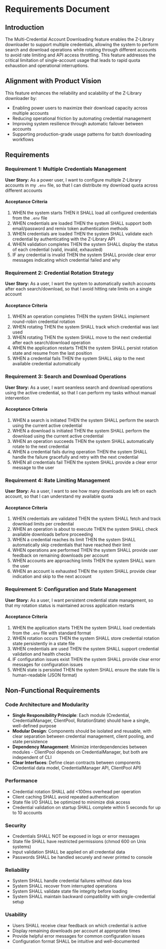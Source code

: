 # Requirements Document

## Introduction

The Multi-Credential Account Downloading feature enables the Z-Library downloader to support multiple credentials, allowing the system to perform search and download operations while rotating through different accounts to avoid rate limiting and API access throttling. This feature addresses the critical limitation of single-account usage that leads to rapid quota exhaustion and operational interruptions.

## Alignment with Product Vision

This feature enhances the reliability and scalability of the Z-Library downloader by:
- Enabling power users to maximize their download capacity across multiple accounts
- Reducing operational friction by automating credential management
- Improving system resilience through automatic failover between accounts
- Supporting production-grade usage patterns for batch downloading workflows

## Requirements

### Requirement 1: Multiple Credentials Management

**User Story:** As a power user, I want to configure multiple Z-Library accounts in my `.env` file, so that I can distribute my download quota across different accounts

#### Acceptance Criteria

1. WHEN the system starts THEN it SHALL load all configured credentials from the `.env` file
2. WHEN credentials are loaded THEN the system SHALL support both email/password and remix token authentication methods
3. WHEN credentials are loaded THEN the system SHALL validate each credential by authenticating with the Z-Library API
4. WHEN validation completes THEN the system SHALL display the status of each credential (valid, invalid, exhausted)
5. IF any credential is invalid THEN the system SHALL provide clear error messages indicating which credential failed and why

### Requirement 2: Credential Rotation Strategy

**User Story:** As a user, I want the system to automatically switch accounts after each search/download, so that I avoid hitting rate limits on a single account

#### Acceptance Criteria

1. WHEN an operation completes THEN the system SHALL implement round-robin credential rotation
2. WHEN rotating THEN the system SHALL track which credential was last used
3. WHEN rotating THEN the system SHALL move to the next credential after each search/download operation
4. WHEN the application restarts THEN the system SHALL persist rotation state and resume from the last position
5. WHEN a credential fails THEN the system SHALL skip to the next available credential automatically

### Requirement 3: Search and Download Operations

**User Story:** As a user, I want seamless search and download operations using the active credential, so that I can perform my tasks without manual intervention

#### Acceptance Criteria

1. WHEN a search is initiated THEN the system SHALL perform the search using the current active credential
2. WHEN a download is initiated THEN the system SHALL perform the download using the current active credential
3. WHEN an operation succeeds THEN the system SHALL automatically rotate to the next credential
4. WHEN a credential fails during operation THEN the system SHALL handle the failure gracefully and retry with the next credential
5. WHEN all credentials fail THEN the system SHALL provide a clear error message to the user

### Requirement 4: Rate Limiting Management

**User Story:** As a user, I want to see how many downloads are left on each account, so that I can understand my available quota

#### Acceptance Criteria

1. WHEN credentials are validated THEN the system SHALL fetch and track download limits per credential
2. WHEN an operation is about to execute THEN the system SHALL check available downloads before proceeding
3. WHEN a credential reaches its limit THEN the system SHALL automatically skip credentials that have reached their limit
4. WHEN operations are performed THEN the system SHALL provide user feedback on remaining downloads per account
5. WHEN accounts are approaching limits THEN the system SHALL warn the user
6. WHEN an account is exhausted THEN the system SHALL provide clear indication and skip to the next account

### Requirement 5: Configuration and State Management

**User Story:** As a user, I want persistent credential state management, so that my rotation status is maintained across application restarts

#### Acceptance Criteria

1. WHEN the application starts THEN the system SHALL load credentials from the `.env` file with standard format
2. WHEN rotation occurs THEN the system SHALL store credential rotation state persistently in a state file
3. WHEN credentials are used THEN the system SHALL support credential validation and health checks
4. IF configuration issues exist THEN the system SHALL provide clear error messages for configuration issues
5. WHEN state is persisted THEN the system SHALL ensure the state file is human-readable (JSON format)

## Non-Functional Requirements

### Code Architecture and Modularity
- **Single Responsibility Principle**: Each module (Credential, CredentialManager, ClientPool, RotationState) should have a single, well-defined purpose
- **Modular Design**: Components should be isolated and reusable, with clear separation between credential management, client pooling, and state persistence
- **Dependency Management**: Minimize interdependencies between modules - ClientPool depends on CredentialManager, but both are independent of CLI
- **Clear Interfaces**: Define clean contracts between components (Credential data model, CredentialManager API, ClientPool API)

### Performance
- Credential rotation SHALL add <100ms overhead per operation
- Client caching SHALL avoid repeated authentication
- State file I/O SHALL be optimized to minimize disk access
- Credential validation on startup SHALL complete within 5 seconds for up to 10 accounts

### Security
- Credentials SHALL NOT be exposed in logs or error messages
- State file SHALL have restricted permissions (chmod 600 on Unix systems)
- Input validation SHALL be applied on all credential data
- Passwords SHALL be handled securely and never printed to console

### Reliability
- System SHALL handle credential failures without data loss
- System SHALL recover from interrupted operations
- System SHALL validate state file integrity before loading
- System SHALL maintain backward compatibility with single-credential setup

### Usability
- Users SHALL receive clear feedback on which credential is active
- Display remaining downloads per account at appropriate times
- Provide helpful error messages for common configuration issues
- Configuration format SHALL be intuitive and well-documented
